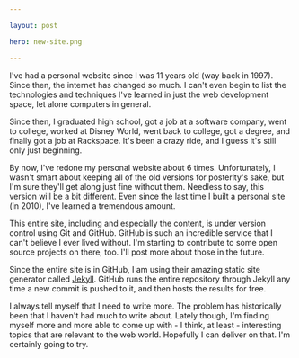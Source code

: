 ```yaml
---

layout: post

hero: new-site.png

---
```


I've had a personal website since I was 11 years old (way back in 1997). Since then, the internet has changed so much. I can't even begin to list the technologies and techniques I've learned in just the web development space, let alone computers in general.

Since then, I graduated high school, got a job at a software company, went to college, worked at Disney World, went back to college, got a degree, and finally got a job at Rackspace. It's been a crazy ride, and I guess it's still only just beginning.

By now, I've redone my personal website about 6 times. Unfortunately, I wasn't smart about keeping all of the old versions for posterity's sake, but I'm sure they'll get along just fine without them. Needless to say, this version will be a bit different. Even since the last time I built a personal site (in 2010), I've learned a tremendous amount.

This entire site, including and especially the content, is under version control using Git and GitHub. GitHub is such an incredible service that I can't believe I ever lived without. I'm starting to contribute to some open source projects on there, too. I'll post more about those in the future.

Since the entire site is in GitHub, I am using their amazing static site generator called [Jekyll](http://jekyllrb.com). GitHub runs the entire repository through Jekyll any time a new commit is pushed to it, and then hosts the results for free.

I always tell myself that I need to write more. The problem has historically been that I haven't had much to write about. Lately though, I'm finding myself more and more able to come up with - I think, at least - interesting topics that are relevant to the web world. Hopefully I can deliver on that. I'm certainly going to try.
